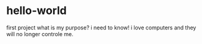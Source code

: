 # hello-world
first project
what is my purpose? i need to know! i love computers and they will no longer controle me.
